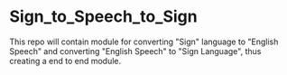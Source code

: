 # Sign_to_Speech_to_Sign
This repo will contain module for converting "Sign" language to "English Speech" and converting "English Speech" to "Sign Language", thus creating a end to end module.
